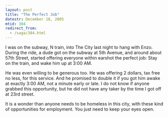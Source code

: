 ```yaml
---
layout: post
title: "The Perfect Job"
datestr: December 18, 2005
mtid: 384
redirect_from:
  - /saga/384.html
---
```


I was on the subway, N train, into The City last night to hang with Enzo.  During the ride, a dude got on the subway at 5th Avenue, and around about 57th Street, started offering everyone within earshot the perfect job: Stay on the train, and wake him up at 3:00 AM.

He was even willing to be generous too.  He was offering 2 dollars, tax free no less, for this service.  And he promised to double it if you got him awake at exactly 3:00 AM, not a minute early or late.  I do not know if anyone grabbed this opportunity, but he did not have any taker by the time I got off at 23rd street.

It is a wonder than anyone needs to be homeless in this city, with these kind of opportunities for employment.  You just need to keep your eyes open.

